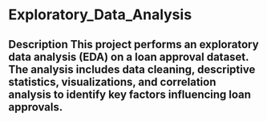 # Exploratory_Data_Analysis
## Description  This project performs an exploratory data analysis (EDA) on a loan approval dataset. The analysis includes data cleaning, descriptive statistics, visualizations, and correlation analysis to identify key factors influencing loan approvals. 
